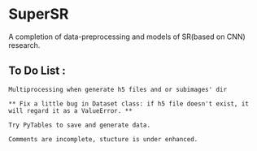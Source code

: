 # SuperSR

A completion of data-preprocessing and models of SR(based on CNN) research.


## To Do List : 

    Multiprocessing when generate h5 files and or subimages' dir

    ** Fix a little bug in Dataset class: if h5 file doesn't exist, it will regard it as a ValueError. **

    Try PyTables to save and generate data. 

    Comments are incomplete, stucture is under enhanced. 